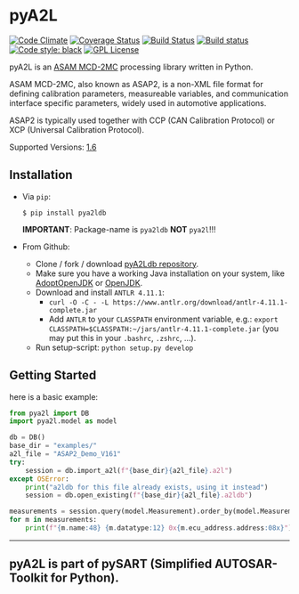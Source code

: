 pyA2L
=====

[![Code Climate](https://codeclimate.com/github/christoph2/pyA2L/badges/gpa.svg)](https://codeclimate.com/github/christoph2/pyA2L)
[![Coverage Status](https://coveralls.io/repos/github/christoph2/pyA2L/badge.svg?branch=master)](https://coveralls.io/github/christoph2/pyA2L?branch=master)
[![Build Status](https://travis-ci.org/christoph2/pyA2L.svg)](https://travis-ci.org/christoph2/pyA2L)
[![Build status](https://ci.appveyor.com/api/projects/status/2sa0ascmg0b6lbt6?svg=true)](https://ci.appveyor.com/project/christoph2/pya2l)
[![Code style: black](https://img.shields.io/badge/code%20style-black-000000.svg)](https://github.com/psf/black)
[![GPL License](http://img.shields.io/badge/license-GPL-blue.svg)](http://opensource.org/licenses/GPL-2.0)

pyA2L is an [ASAM MCD-2MC](https://www.asam.net/standards/detail/mcd-2-mc/) processing library written in Python.

ASAM MCD-2MC, also known as ASAP2, is a non-XML file format for defining calibration parameters, measureable variables, and communication interface specific parameters, widely used in automotive applications.

ASAP2 is typically used together with CCP (CAN Calibration Protocol) or XCP (Universal Calibration Protocol). 

Supported Versions: [1.6](https://www.asam.net/standards/detail/mcd-2-mc/older/)

Installation
------------

- Via `pip`:
    ```shell
    $ pip install pya2ldb
    ```
    **IMPORTANT**: Package-name is `pya2ldb` **NOT** `pya2l`!!!

- From Github:
    - Clone / fork / download [pyA2Ldb repository](https://github.com/christoph2/pya2l).
    - Make sure you have a working Java installation on your system, like [AdoptOpenJDK](https://adoptopenjdk.net/) or [OpenJDK](https://openjdk.java.net/).
    - Download and install `ANTLR 4.11.1`:
        - `curl -O -C - -L https://www.antlr.org/download/antlr-4.11.1-complete.jar`
        - Add `ANTLR` to your `CLASSPATH` environment variable, e.g.: `export CLASSPATH=$CLASSPATH:~/jars/antlr-4.11.1-complete.jar` (you may put this in your `.bashrc`, `.zshrc`, ...).
    - Run setup-script: `python setup.py develop`

Getting Started
---------------
here is a basic example:
```python
from pya2l import DB
import pya2l.model as model

db = DB()
base_dir = "examples/"
a2l_file = "ASAP2_Demo_V161"
try:
    session = db.import_a2l(f"{base_dir}{a2l_file}.a2l")
except OSError:
    print("a2ldb for this file already exists, using it instead")
    session = db.open_existing(f"{base_dir}{a2l_file}.a2ldb")

measurements = session.query(model.Measurement).order_by(model.Measurement.name).all()
for m in measurements:
    print(f"{m.name:48} {m.datatype:12} 0x{m.ecu_address.address:08x}")
```


----------

**pyA2L is part of pySART (Simplified AUTOSAR-Toolkit for Python).**
----------
